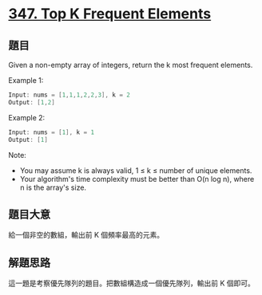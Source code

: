 # [347. Top K Frequent Elements](https://leetcode.com/problems/top-k-frequent-elements/)

## 題目

Given a non-empty array of integers, return the k most frequent elements.

Example 1:

```c
Input: nums = [1,1,1,2,2,3], k = 2
Output: [1,2]
```

Example 2:

```c
Input: nums = [1], k = 1
Output: [1]
```

Note:  

- You may assume k is always valid, 1 ≤ k ≤ number of unique elements.
- Your algorithm's time complexity must be better than O(n log n), where n is the array's size.
 

## 題目大意

給一個非空的數組，輸出前 K 個頻率最高的元素。

## 解題思路

這一題是考察優先隊列的題目。把數組構造成一個優先隊列，輸出前 K 個即可。


